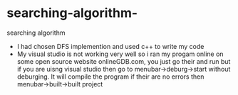 # searching-algorithm-
searching algorithm 
- I had chosen DFS implemention and used c++ to write my code
- My visual studio is not working very well so i ran my progam online on some open source website onlineGDB.com, you just go their and run but if you are uisng visual studio then go to menubar->deburg->start without deburging. It will compile the program if their are no errors then menubar->built->built project
